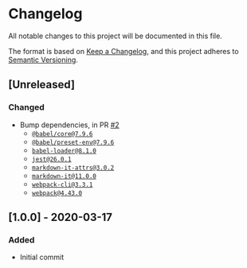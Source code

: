 # Changelog
All notable changes to this project will be documented in this file.

The format is based on [Keep a Changelog](https://keepachangelog.com/en/1.0.0/),
and this project adheres to [Semantic Versioning](https://semver.org/spec/v2.0.0.html).

## [Unreleased]

### Changed

- Bump dependencies, in PR [#2](https://github.com/compulim/event-as-promise/pull/2)
   - [`@babel/core@7.9.6`](https://npmjs.com/package/@babel/core)
   - [`@babel/preset-env@7.9.6`](https://npmjs.com/package/@babel/preset-env)
   - [`babel-loader@8.1.0`](https://npmjs.com/package/babel-loader)
   - [`jest@26.0.1`](https://npmjs.com/package/jest)
   - [`markdown-it-attrs@3.0.2`](https://npmjs.com/package/markdown-it-attrs)
   - [`markdown-it@11.0.0`](https://npmjs.com/package/markdown-it)
   - [`webpack-cli@3.3.1`](https://npmjs.com/package/webpack-cli)
   - [`webpack@4.43.0`](https://npmjs.com/package/webpack)

## [1.0.0] - 2020-03-17

### Added

- Initial commit
